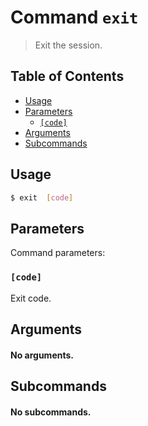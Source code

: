 # Command `exit`

> Exit the session.

## Table of Contents


<!-- START doctoc generated TOC please keep comment here to allow auto update -->
<!-- DON'T EDIT THIS SECTION, INSTEAD RE-RUN doctoc TO UPDATE -->

- [Usage](#usage)
- [Parameters](#parameters)
  - [`[code]`](#code)
- [Arguments](#arguments)
- [Subcommands](#subcommands)

<!-- END doctoc generated TOC please keep comment here to allow auto update -->

## Usage

```bash
$ exit  [code]
```

## Parameters


Command parameters:

### `[code]`


Exit code.

## Arguments

#### No arguments.

## Subcommands

#### No subcommands.
